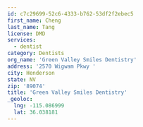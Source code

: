 ```yaml
---
id: c7c29699-52c6-4333-b762-53df2f2ebec5
first_name: Cheng
last_name: Tang
license: DMD
services:
  - dentist
category: Dentists
org_name: 'Green Valley Smiles Dentistry'
address: '2570 Wigwam Pkwy '
city: Henderson
state: NV
zip: '89074'
title: 'Green Valley Smiles Dentistry'
_geoloc:
  lng: -115.086999
  lat: 36.038181
---
```

